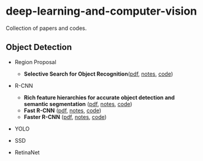 # deep-learning-and-computer-vision

Collection of papers and codes.

## Object Detection

- Region Proposal
    - **Selective Search for Object Recognition**([pdf](computer-vision/region-proposal/selective_search_for_Object_Recognition.pdf), [notes](computer-vision/region-proposal/note.md), [code]())

- R-CNN
    - **Rich feature hierarchies for accurate object detection and semantic segmentation** ([pdf](computer-vision/r-cnn/r-cnn/r-cnn.pdf), [notes](computer-vision/r-cnn/r-cnn/note.md), [code]())
    - **Fast R-CNN** ([pdf](computer-vision/r-cnn/fast-r-cnn/fast-r-cnn.pdf), [notes](computer-vision/r-cnn/fast-r-cnn/note.md), [code]())
    - **Faster R-CNN** ([pdf](computer-vision/r-cnn/faster-r-cnn/fast-r-cnn.pdf), [notes](computer-vision/r-cnn/faster-r-cnn/note.md), [code]())

- YOLO

- SSD

- RetinaNet